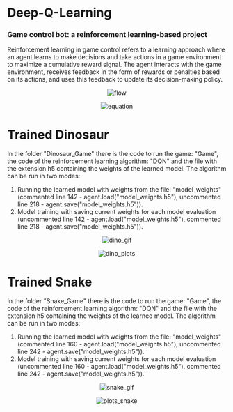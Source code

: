 # Deep-Q-Learning
### Game control bot: a reinforcement learning-based project

Reinforcement learning in game control refers to a learning approach where an agent learns to make decisions and take actions in a game environment to maximize a cumulative reward signal. The agent interacts with the game environment, receives feedback in the form of rewards or penalties based on its actions, and uses this feedback to update its decision-making policy.

<p align="center">
  <img src="https://github.com/PatrykSpierewka/Deep-Q-Learning/assets/101202344/561ceee5-8e50-46df-91c9-50cf6c7681f5" alt="flow">
</p>
<p align="center">
  <img src="https://github.com/PatrykSpierewka/Deep-Q-Learning/assets/101202344/b611711b-d388-4f04-9603-ffa28a1e2685" alt="equation">
</p>

# Trained Dinosaur
In the folder "Dinosaur_Game" there is the code to run the game: "Game", the code of the reinforcement learning algorithm: "DQN" and the file with the extension h5 containing the weights of the learned model. The algorithm can be run in two modes:
1. Running the learned model with weights from the file: "model_weights" (commented line 142 - agent.load("model_weights.h5"), uncommented line 218 - agent.save("model_weights.h5")).
2. Model training with saving current weights for each model evaluation (uncommented line 142 - agent.load("model_weights.h5"), commented line 218 - agent.save("model_weights.h5")).

<p align="center">
  <img src="https://github.com/PatrykSpierewka/Deep-Q-Learning/assets/101202344/780a559b-7a25-4642-bb39-c38b39a76bdf" alt="dino_gif">
</p>
<p align="center">
  <img src="https://github.com/PatrykSpierewka/Deep-Q-Learning/assets/101202344/ce5b4444-543c-4cd6-8bb5-d41337aa9d36" alt="dino_plots">
</p>

# Trained Snake
In the folder "Snake_Game" there is the code to run the game: "Game", the code of the reinforcement learning algorithm: "DQN" and the file with the extension h5 containing the weights of the learned model. The algorithm can be run in two modes:
1. Running the learned model with weights from the file: "model_weights" (commented line 160 - agent.load("model_weights.h5"), uncommented line 242 - agent.save("model_weights.h5")).
2. Model training with saving current weights for each model evaluation (uncommented line 160 - agent.load("model_weights.h5"), commented line 242 - agent.save("model_weights.h5")).
   
<p align="center">
  <img src="https://github.com/PatrykSpierewka/Deep-Q-Learning/assets/101202344/07a6093b-5785-4959-b5e4-04bcf4e819d2" alt="snake_gif">
</p>
<p align="center">
  <img src="https://github.com/PatrykSpierewka/Deep-Q-Learning/assets/101202344/23b23079-a1ce-43eb-b318-873a36632936" alt="plots_snake">
</p>


